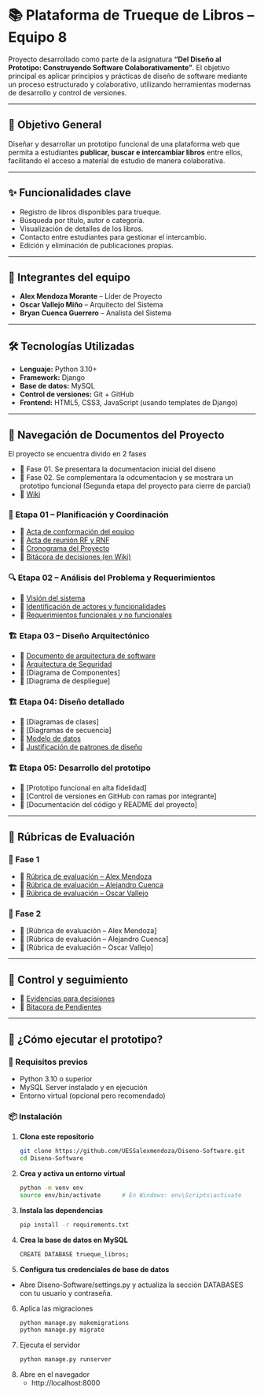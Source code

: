 # 📚 Plataforma de Trueque de Libros – Equipo 8

Proyecto desarrollado como parte de la asignatura **“Del Diseño al Prototipo: Construyendo Software Colaborativamente”**. El objetivo principal es aplicar principios y prácticas de diseño de software mediante un proceso estructurado y colaborativo, utilizando herramientas modernas de desarrollo y control de versiones.

---

## 🎯 Objetivo General

Diseñar y desarrollar un prototipo funcional de una plataforma web que permita a estudiantes **publicar, buscar e intercambiar libros** entre ellos, facilitando el acceso a material de estudio de manera colaborativa.

---

## ✨ Funcionalidades clave

- Registro de libros disponibles para trueque.
- Búsqueda por título, autor o categoría.
- Visualización de detalles de los libros.
- Contacto entre estudiantes para gestionar el intercambio.
- Edición y eliminación de publicaciones propias.

---

## 👥 Integrantes del equipo

- **Alex Mendoza Morante** – Líder de Proyecto  
- **Oscar Vallejo Miño** – Arquitecto del Sistema  
- **Bryan Cuenca Guerrero** – Analista del Sistema

---

## 🛠️ Tecnologías Utilizadas

- **Lenguaje:** Python 3.10+
- **Framework:** Django
- **Base de datos:** MySQL
- **Control de versiones:** Git + GitHub
- **Frontend:** HTML5, CSS3, JavaScript (usando templates de Django)

---


## 📁 Navegación de Documentos del Proyecto
El proyecto se encuentra divido en 2 fases
- 📄 Fase 01. Se presentara la documentacion inicial del diseno
- 📄 Fase 02. Se complementara la odcumentacion y se mostrara un prototipo funcional (Segunda etapa del proyecto para cierre de parcial)
- 📄 [Wiki](https://github.com/UESSalexmendoza/Diseno-Software/wiki)
### 🧭 Etapa 01 – Planificación y Coordinación
- 📄 [Acta de conformación del equipo](https://github.com/UESSalexmendoza/Diseno-Software/blob/main/Fase%201/Actas/01-Acta-de-Conformacion-del-Equipo.pdf)
- 📄 [Acta de reunión RF y RNF](https://github.com/UESSalexmendoza/Diseno-Software/blob/main/Fase%201/Actas/01-Acta-de-Reuni%C3%B3n-RF%20Y%20RNF.pdf)
- 📄 [Cronograma del Proyecto](https://github.com/UESSalexmendoza/Diseno-Software/blob/main/Fase%201/Documentacion/02-Cronograma.pdf)
- 📄 [Bitácora de decisiones (en Wiki)](https://github.com/UESSalexmendoza/Diseno-Software/wiki/Bit%C3%A1cora-de-Decisiones)
### 🔍 Etapa 02 – Análisis del Problema y Requerimientos
- 📄 [Visión del sistema](https://github.com/UESSalexmendoza/Diseno-Software/blob/main/Fase%201/Documentacion/04-Visi%C3%B3n%20del%20sistema.pdf)
- 📄 [Identificación de actores y funcionalidades](https://github.com/UESSalexmendoza/Diseno-Software/blob/main/Fase%201/Documentacion/03-%20Actores%20y%20funcionalidades.pdf)
- 📄 [Requerimientos funcionales y no funcionales](https://github.com/UESSalexmendoza/Diseno-Software/blob/main/Fase%201/Documentacion/05-Requerimientos%20funcionales%20y%20no%20funcionales.pdf)
### 🏗️ Etapa 03 – Diseño Arquitectónico
- 📄 [Documento de arquitectura de software](https://github.com/UESSalexmendoza/Diseno-Software/blob/main/Fase%201/Documentacion/04%20Diseno%20Arquitectonico.pdf)
- 📄 [Arquitectura de Seguridad](https://github.com/UESSalexmendoza/Diseno-Software/blob/main/Fase%201/Documentacion/05%20Diseno%20Arquitectonico%20-%20Seguridad.pdf)
- 📄 [Diagrama de Componentes]
- 📄 [Diagrama de despliegue]
### 🏗️ Etapa 04: Diseño detallado
- 📄 [Diagramas de clases]
- 📄 [Diagramas de secuencia]
- 📄 [Modelo de datos](https://github.com/UESSalexmendoza/Diseno-Software/blob/88d308a5a1fb661f7957c7a11603b2fc266e4a95/Fase%202/Modelo%20de%20datos/04%20Modelo%20de%20Datos.pdf)
- 📄 [Justificación de patrones de diseño](https://github.com/UESSalexmendoza/Diseno-Software/blob/a59738d1b02fdcc24a697e4eb27291339b02c2da/Fase%202/Justificaci%C3%B3n%20de%20dise%C3%B1o/05%20Justificacion%20de%20Diseno.pdf)
### 🏗️ Etapa 05: Desarrollo del prototipo
- 📄 [Prototipo funcional en alta fidelidad]
- 📄 [Control de versiones en GitHub con ramas por integrante]
- 📄 [Documentación del código y README del proyecto]
---

## 🧾 Rúbricas de Evaluación
### 🧾 Fase 1

- 📄 [Rúbrica de evaluación – Alex Mendoza](https://github.com/UESSalexmendoza/Diseno-Software/blob/main/Fase%201/Rubricas/06-Rubrica-Evaluacion-Alex%20Mendoza.pdf)
- 📄 [Rúbrica de evaluación – Alejandro Cuenca](https://github.com/UESSalexmendoza/Diseno-Software/blob/main/Fase%201/Rubricas/06-Rubrica-Evaluacion-Alejandro%20Cuenca.pdf)
- 📄 [Rúbrica de evaluación – Oscar Vallejo](https://github.com/UESSalexmendoza/Diseno-Software/blob/main/Fase%201/Rubricas/06-Rubrica-Evaluacion-Oscar%20Vallejo.pdf)
### 🧾 Fase 2
- 📄 [Rúbrica de evaluación – Alex Mendoza]
- 📄 [Rúbrica de evaluación – Alejandro Cuenca]
- 📄 [Rúbrica de evaluación – Oscar Vallejo]

---
## 🚀 Control y seguimiento

- 📄 [Evidencias para decisiones](https://github.com/UESSalexmendoza/Diseno-Software/discussions)
- 📄 [Bitacora de Pendientes](https://github.com/UESSalexmendoza/Diseno-Software/issues?q=is%3Aissue%20state%3Aclosed)

---

## 🚀 ¿Cómo ejecutar el prototipo?

### 🔧 Requisitos previos

- Python 3.10 o superior
- MySQL Server instalado y en ejecución
- Entorno virtual (opcional pero recomendado)

### 📦 Instalación

1. **Clona este repositorio**
   ```bash
   git clone https://github.com/UESSalexmendoza/Diseno-Software.git
   cd Diseno-Software
2. **Crea y activa un entorno virtual**
   ```bash
   python -m venv env
   source env/bin/activate      # En Windows: env\Scripts\activate
3. **Instala las dependencias**
   ```bash
   pip install -r requirements.txt
4. **Crea la base de datos en MySQL**
   ```bash
   CREATE DATABASE trueque_libros;
5. **Configura tus credenciales de base de datos**
- Abre Diseno-Software/settings.py y actualiza la sección DATABASES con tu usuario y contraseña.
6. Aplica las migraciones
   ```bash
   python manage.py makemigrations
   python manage.py migrate
7. Ejecuta el servidor
   ```bash
   python manage.py runserver
8. Abre en el navegador
   - http://localhost:8000
  
